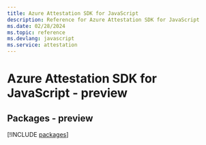 ```yaml
---
title: Azure Attestation SDK for JavaScript
description: Reference for Azure Attestation SDK for JavaScript
ms.date: 02/28/2024
ms.topic: reference
ms.devlang: javascript
ms.service: attestation
---
```

# Azure Attestation SDK for JavaScript - preview
## Packages - preview
[!INCLUDE [packages](attestation-index.md)]